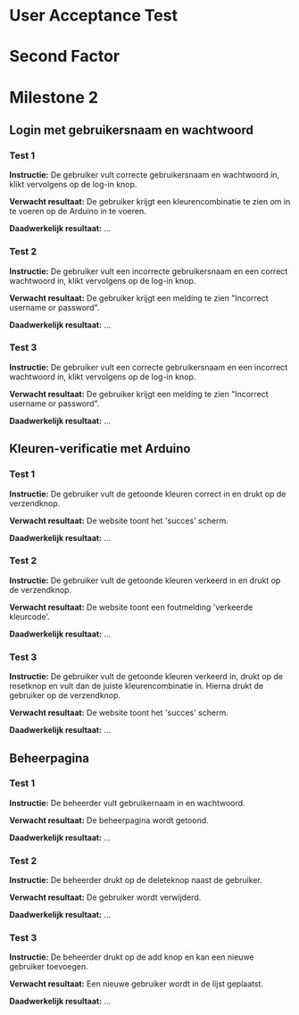 # User Acceptance Test

# Second Factor

# Milestone 2

## Login met gebruikersnaam en wachtwoord

### Test 1

**Instructie:**
De gebruiker vult correcte gebruikersnaam en wachtwoord in, klikt vervolgens op de log-in knop.

**Verwacht resultaat:**
De gebruiker krijgt een kleurencombinatie te zien om in te voeren op de Arduino in te voeren.

**Daadwerkelijk resultaat:**
...

### Test 2

**Instructie:**
De gebruiker vult een incorrecte gebruikersnaam en een correct wachtwoord in, klikt vervolgens op de log-in knop.

**Verwacht resultaat:**
De gebruiker krijgt een melding te zien "Incorrect username or password".

**Daadwerkelijk resultaat:**
...

### Test 3

**Instructie:**
De gebruiker vult een correcte gebruikersnaam en een incorrect wachtwoord in, klikt vervolgens op de log-in knop.

**Verwacht resultaat:**
De gebruiker krijgt een melding te zien "Incorrect username or password".

**Daadwerkelijk resultaat:**
...

## Kleuren-verificatie met Arduino

### Test 1

**Instructie:**
De gebruiker vult de getoonde kleuren correct in en drukt op de verzendknop.

**Verwacht resultaat:**
De website toont het 'succes' scherm.

**Daadwerkelijk resultaat:**
...

### Test 2

**Instructie:**
De gebruiker vult de getoonde kleuren verkeerd in en drukt op de verzendknop.

**Verwacht resultaat:**
De website toont een foutmelding 'verkeerde kleurcode'.

**Daadwerkelijk resultaat:**
...

### Test 3

**Instructie:**
De gebruiker vult de getoonde kleuren verkeerd in, drukt op de resetknop en vult dan de juiste kleurencombinatie in.
Hierna drukt de gebruiker op de verzendknop.

**Verwacht resultaat:**
De website toont het 'succes' scherm.

**Daadwerkelijk resultaat:**
...

## Beheerpagina

### Test 1

**Instructie:**
De beheerder vult gebruikernaam in en wachtwoord.

**Verwacht resultaat:**
De beheerpagina wordt getoond.

**Daadwerkelijk resultaat:**
...

### Test 2

**Instructie:**
De beheerder drukt op de deleteknop naast de gebruiker.

**Verwacht resultaat:**
De gebruiker wordt verwijderd.

**Daadwerkelijk resultaat:**
...

### Test 3

**Instructie:**
De beheerder drukt op de add knop en kan een nieuwe gebruiker toevoegen.

**Verwacht resultaat:**
Een nieuwe gebruiker wordt in de lijst geplaatst.

**Daadwerkelijk resultaat:**
...
